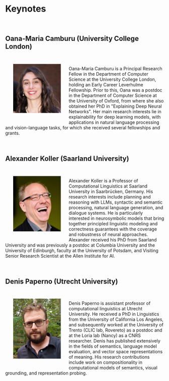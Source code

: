 Keynotes
====

<br>

Oana-Maria Camburu (University College London)
----
<img style="display: block;margin: 25px;max-width: 30%;" src="photos/OMCamburu.png" align="left">
<br>

Oana-Maria Camburu is a Principal Research Fellow in the Department of Computer Science at the University College London, holding an Early Career Leverhulme Fellowship. Prior to this, Oana was a postdoc in the Department of Computer Science at the University of Oxford, from where she also obtained her PhD in "Explaining Deep Neural Networks". Her main research interests lie in explainability for deep learning models, with applications in natural language processing and vision-language tasks, for which she received several fellowships and grants.


<br>

Alexander Koller (Saarland University)
----

<div>
<img style="display: block;margin: 25px;max-width: 30%;" src="photos/koller-small.jpeg" align="left">
<br>

Alexander Koller is a Professor of Computational Linguistics at
Saarland University in Saarbrücken, Germany. His research interests
include planning and reasoning with LLMs, syntactic and semantic
processing, natural language generation, and dialogue systems. He is
particularly interested in neurosymbolic models that bring together
principled linguistic modeling and correctness guarantees with the
coverage and robustness of neural approaches. Alexander received his
PhD from Saarland University and was previously a postdoc at Columbia
University and the University of Edinburgh, faculty at the University
of Potsdam, and Visiting Senior Research Scientist at the Allen
Institute for AI.
</div>



<br>

Denis Paperno (Utrecht University)
---

<div>
<img style="display: block;margin: 25px;max-width: 30%;" src="photos/denis_on_green.jpg" align="left">
<br>

Denis Paperno is assistant professor of computational linguistics at Utrecht University. He received a PhD in Linguistics from the University of California Los Angeles, and subsequently worked at the University of Trento (CLIC lab, Rovereto) as a postdoc and at the Loria lab (Nancy) as a CNRS researcher. Denis has published extensively in the fields of semantics, language model evaluation, and vector space representations of meaning. His research contributions include work on compositionality in computational models of semantics, visual grounding, and representation probing.
</div>



